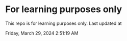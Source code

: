 # For learning purposes only
This repo is for learning purposes only.
Last updated at

Friday, March 29, 2024 2:51:19 AM


